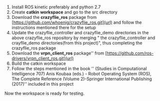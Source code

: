 1. Install ROS kinetic preferably and python 2.7
2. Create **catkin workspace** and go to the src directory
3. Download the **crazyflie_ros** package from [https://github.com/whoenig/crazyflie_ros.git](url)  and follow the instructions mentioned there for the setup
4. Update the crazyflie_controller and crazyflie_demo directories in the above crazyflie_ros repository by merging " the crazyflie_controller and crayflie_demo directories(from this project)", thus completing the crazyflie_ros package 
5. Download the **vrpn_client_ros** package'' from  [https://github.com/ros-drivers/vrpn_client_ros.git](url)
6. Build the catkin workspace
7. Follow the steps mentioned in the book '' (Studies in Computational Intelligence 707) Anis Koubaa (eds.) - Robot Operating System (ROS), The Complete Reference (Volume 2)-Springer International Publishing (2017)'' included in this project

Now the workspace is ready for testing.